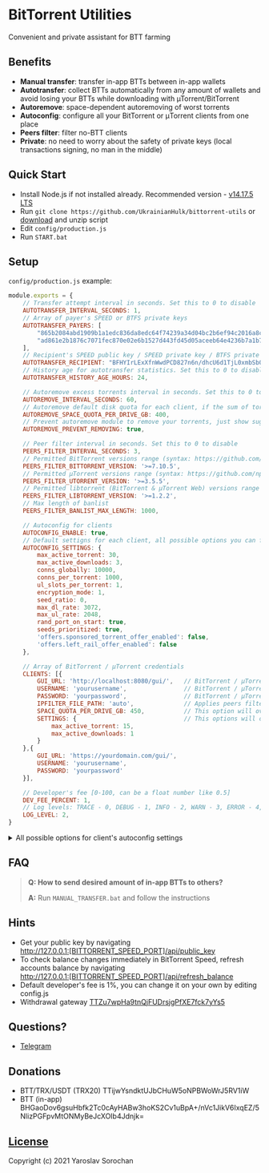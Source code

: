 # BitTorrent Utilities

Convenient and private assistant for BTT farming

## Benefits

* **Manual transfer**: transfer in-app BTTs between in-app wallets
* **Autotransfer**: collect BTTs automatically from any amount of wallets and avoid losing your BTTs while downloading with µTorrent/BitTorrent
* **Autoremove**: space-dependent autoremoving of worst torrents
* **Autoconfig**: configure all your BitTorrent or μTorrent clients from one place
* **Peers filter**: filter no-BTT clients
* **Private**: no need to worry about the safety of private keys (local transactions signing, no man in the middle)

## Quick Start

* Install Node.js if not installed already. Recommended version - [v14.17.5 LTS](https://nodejs.org/dist/v14.17.5/node-v14.17.5-x64.msi)
* Run `git clone https://github.com/UkrainianHulk/bittorrent-utils` or [download](https://github.com/UkrainianHulk/bittorrent-utils/archive/refs/heads/main.zip) and unzip script
* Edit `config/production.js`
* Run `START.bat`

## Setup

`config/production.js` example:

```js
module.exports = {
    // Transfer attempt interval in seconds. Set this to 0 to disable
    AUTOTRANSFER_INTERVAL_SECONDS: 1,
    // Array of payer's SPEED or BTFS private keys
    AUTOTRANSFER_PAYERS: [
        "865b2084abd1909b1a1edc836da8edc64f74239a34d04bc2b6ef94c2016a8c45",
        "ad861e2b1876c7071fec870e02e6b1527d443fd45d05aceeb64e4236b7a1b7eb"
    ],
    // Recipient's SPEED public key / SPEED private key / BTFS private key
    AUTOTRANSFER_RECIPIENT: "BFHYIrLExXfnWwdPCD827n6n/dhcU6d1TjL0xmbSb0977to4Zx5YOQ9vqkYxqTsQzjgZf2Pfltgt4Kt4cjmaeT0=",
    // History age for autotransfer statistics. Set this to 0 to disable
    AUTOTRANSFER_HISTORY_AGE_HOURS: 24,

    // Autoremove excess torrents interval in seconds. Set this to 0 to disable
    AUTOREMOVE_INTERVAL_SECONDS: 60,
    // Autoremove default disk quota for each client, if the sum of torrents size exceeds this amount, torrents will be sorted and removed. This setting applies per disk.
    AUTOREMOVE_SPACE_QUOTA_PER_DRIVE_GB: 400,
    // Prevent autoremove module to remove your torrents, just show suggested list for removing
    AUTOREMOVE_PREVENT_REMOVING: true,

    // Peer filter interval in seconds. Set this to 0 to disable
    PEERS_FILTER_INTERVAL_SECONDS: 3,
    // Permitted BitTorrent versions range (syntax: https://github.com/npm/node-semver#ranges)
    PEERS_FILTER_BITTORRENT_VERSION: '>=7.10.5',
    // Permitted μTorrent versions range (syntax: https://github.com/npm/node-semver#ranges)
    PEERS_FILTER_UTORRENT_VERSION: '>=3.5.5',
    // Permitted libtorrent (BitTorrent & μTorrent Web) versions range (syntax: https://github.com/npm/node-semver#ranges)
    PEERS_FILTER_LIBTORRENT_VERSION: '>=1.2.2',
    // Max length of banlist
    PEERS_FILTER_BANLIST_MAX_LENGTH: 1000,

    // Autoconfig for clients
    AUTOCONFIG_ENABLE: true,
    // Default settigns for each client, all possible options you can find in README.md
    AUTOCONFIG_SETTINGS: {
        max_active_torrent: 30,
        max_active_downloads: 3,
        conns_globally: 10000,
        conns_per_torrent: 1000,
        ul_slots_per_torrent: 1,
        encryption_mode: 1,
        seed_ratio: 0,
        max_dl_rate: 3072,
        max_ul_rate: 2048,
        rand_port_on_start: true,
        seeds_prioritized: true,
        'offers.sponsored_torrent_offer_enabled': false,
        'offers.left_rail_offer_enabled': false
    },

    // Array of BitTorrent / μTorrent credentials
    CLIENTS: [{
        GUI_URL: 'http://localhost:8080/gui/',   // BitTorrent / μTorrent WebUI url
        USERNAME: 'yourusername',                // BitTorrent / μTorrent WebUI username
        PASSWORD: 'yourpassword',                // BitTorrent / μTorrent WebUI password
        IPFILTER_FILE_PATH: 'auto',              // Applies peers filtering for this client, ipfilter.dat file path must be specified (example: 'C:/Users/SomeUser/AppData/Roaming/BitTorrent/ipfilter.dat') or set to 'auto'. Set to 'auto' if you want the script to look for ipfilter.dat file in current user's AppData/Roaming/BitTorrent/ folder.
        SPACE_QUOTA_PER_DRIVE_GB: 450,           // This option will overwrite AUTOREMOVE_SPACE_QUOTA_PER_DRIVE_GB
        SETTINGS: {                              // This options will overwrite options in AUTOCONFIG_SETTINGS
            max_active_torrent: 15,
            max_active_downloads: 1
        }
    },{
        GUI_URL: 'https://yourdomain.com/gui/',
        USERNAME: 'yourusername',
        PASSWORD: 'yourpassword'
    }],

    // Developer's fee [0-100, can be a float number like 0.5]
    DEV_FEE_PERCENT: 1,
    // Log levels: TRACE - 0, DEBUG - 1, INFO - 2, WARN - 3, ERROR - 4, SILENT - 5
    LOG_LEVEL: 2,
}
```

<details>
    <summary>All possible options for client's autoconfig settings</summary>

|Option|Example value|
|-|-|
| install_modification_time | 0 |
| install_revision | 46097 |
| gui.granular_priority | false |
| gui.overhead_in_statusbar | false |
| gui.show_av_icon | false |
| gui.ulrate_menu | 0,5,10,15,20,30,40,50,100,150,200,300,400,500 |
| gui.dlrate_menu | 0,5,10,15,20,30,40,50,100,150,200,300,400,500 |
| gui.manual_ratemenu | false |
| gui.auto_restart | true |
| minified | false |
| mainwndstatus | 0 |
| mainwnd_split | 298 |
| mainwnd_split_x | 180 |
| playback_split_x | -1 |
| show_general_tab | true |
| show_tracker_tab | true |
| show_playback_tab | false |
| show_peers_tab | true |
| show_pieces_tab | false |
| show_files_tab | true |
| show_speed_tab | true |
| show_logger_tab | false |
| show_related_tab | false |
| notify_complete | true |
| gui.color_progress_bars | true |
| search_list | Smart Search|https://media.adaware.com/torrentscanner/lp/earchphp?     gd=SY1001472&p=bt&q= |
| search_list_sel | 0 |
| is_search_filtering | false |
| offers.cookies.customized_ads | true |
| offers.left_rail_offer_enabled | false |
| offers.sponsored_torrent_offer_enabled | false |
| offers.featured_content_badge_enabled | true |
| offers.featured_content_notifications_enabled | true |
| offers.featured_content_rss_enabled | true |
| offers.featured_content_rss_url |  |
| offers.featured_content_rss_update_interval | 0 |
| offers.featured_content_rss_randomize | true |
| offers.404_dismiss | 0 |
| offers.404_shown | 0 |
| offers.404_icon |  |
| offers.404_url |  |
| offers.404_text |  |
| offers.404_tb_img |  |
| offers.404_tb_bgc | 0 |
| offers.404_tb_badge_img |  |
| offers.404_tb_badge_coords | 0 |
| offers.404_node | 0 |
| offers.404_code | 0 |
| offers.days_to_show | 0 |
| torrents_start_stopped | false |
| confirm_when_deleting | true |
| confirm_remove_tracker | false |
| streaming.safety_factor | 110 |
| streaming.failover_rate_factor | 200 |
| streaming.failover_set_percentage | 70 |
| settings_saved_systime | 1633856352 |
| confirm_exit | true |
| confirm_exit_critical_seeder | true |
| close_to_tray | true |
| minimize_to_tray | false |
| start_minimized | true |
| tray_activate | true |
| tray.show | true |
| tray.single_click | false |
| activate_on_file | true |
| check_assoc_on_start | true |
| bind_port | 10321 |
| tracker_ip |  |
| dir_active_download_flag | false |
| dir_torrent_files_flag | false |
| dir_completed_download_flag | false |
| dir_completed_torrents_flag | false |
| dir_active_download |  |
| dir_torrent_files |  |
| dir_completed_download |  |
| dir_completed_torrents |  |
| dir_add_label | false |
| max_dl_rate | 0 |
| max_ul_rate | 0 |
| max_ul_rate_seed | 0 |
| max_ul_rate_seed_flag | false |
| private_ip | false |
| only_proxied_conns | false |
| no_local_dns | false |
| gui.report_problems | true |
| gui.persistent_labels |  |
| gui.compat_diropen | false |
| gui.alternate_color | false |
| gui.transparent_graph_legend | false |
| sys.prevent_standby | true |
| sys.enable_wine_hacks | true |
| ul_slots_per_torrent | 1 |
| conns_per_torrent | 1000 |
| conns_globally | 10000 |
| max_active_torrent | 30 |
| max_active_downloads | 3 |
| seed_prio_limitul | 4 |
| seed_prio_limitul_flag | false |
| seeds_prioritized | false |
| seed_ratio | 0 |
| seed_time | 0 |
| seed_num | 0 |
| resolve_peerips | true |
| check_update | true |
| mutable_cfu_interval | 0 |
| check_update_beta | false |
| anoninfo | true |
| upnp | true |
| use_udp_trackers | true |
| upnp.external_tcp_port | 10321 |
| upnp.external_udp_port | 10321 |
| upnp.external_ip | 176.37.49.95 |
| natpmp | true |
| lsd | true |
| disable_fw | true |
| dw | 256619537 |
| tu | 43420 |
| td | 10436244 |
| fd | 0 |
| k |  |
| v | 256619537 |
| asip |  |
| asdlurl |  |
| asdns | 0 |
| ascon | 0 |
| asdl | 0 |
| assz | 0 |
| sched_enable | false |
| sched_ul_rate | 0 |
| sched_interaction | false |
| sched_dl_rate | 0 |
| sched_table |        000000000000000000000000000000000000000000000000000000000000000000000000000000000000000     00000000000000000000000000000000000000000000000000000000000000000000000000000 |
| sched_dis_dht | true |
| enable_scrape | true |
| show_toolbar | true |
| show_details | true |
| show_status | true |
| show_category | true |
| show_tabicons | true |
| rand_port_on_start | true |
| prealloc_space | false |
| language | 30066 |
| logger_mask | 0 |
| autostart | true |
| dht | true |
| dht_per_torrent | true |
| pex | true |
| rate_limit_local_peers | false |
| multi_day_transfer_limit_en | false |
| multi_day_transfer_mode_ul | false |
| multi_day_transfer_mode_dl | false |
| multi_day_transfer_mode_uldl | true |
| multi_day_transfer_limit_unit | 1 |
| multi_day_transfer_limit_value | 200 |
| multi_day_transfer_limit_span | 11 |
| net.bind_ip |  |
| net.outgoing_ip |  |
| net.outgoing_port | 0 |
| net.outgoing_max_port | 0 |
| net.low_cpu | false |
| net.calc_overhead | false |
| net.calc_rss_overhead | true |
| net.calc_tracker_overhead | true |
| net.max_halfopen | 500 |
| net.limit_excludeslocal | false |
| net.upnp_tcp_only | false |
| net.disable_incoming_ipv6 | false |
| net.ratelimit_utp | true |
| net.friendly_name |  |
| isp.bep22 | true |
| isp.primary_dns | 208.67.222.222 |
| isp.secondary_dns | 208.67.220.220 |
| isp.fqdn |  |
| isp.peer_policy_enable | true |
| isp.peer_policy_url |  |
| isp.peer_policy_override | false |
| dir_autoload_flag | false |
| dir_autoload_delete | false |
| dir_autoload |  |
| ipfilter.enable | true |
| dht.collect_feed | false |
| dht.rate | -1 |
| append_incomplete | false |
| show_add_dialog | true |
| always_show_add_dialog | false |
| gui.log_date | true |
| remove_torrent_files_with_private_data | true |
| boss_key | 0 |
| boss_key_salt |  |
| use_boss_key_pw | false |
| boss_key_pw |  |
| encryption_mode | 1 |
| encryption_allow_legacy | true |
| enable_share | false |
| rss.update_interval | 15 |
| rss.smart_repack_filter | true |
| rss.feed_as_default_label | true |
| bt.save_resume_rate | 120 |
| bt.magnetlink_check_existing_files | true |
| gui.delete_to_trash | true |
| gui.default_del_action | 0 |
| gui.speed_in_title | false |
| gui.limits_in_statusbar | false |
| gui.graphic_progress | true |
| gui.piecebar_progress | false |
| gui.show_status_icon_in_dl_list | false |
| gui.tall_category_list | true |
| gui.wide_toolbar | false |
| gui.find_pane | true |
| gui.toolbar_labels | false |
| gui.category_list_spaces | true |
| streaming.preview_player | Bittorrent Player |
| streaming.playback_player | Bittorrent Player |
| avwindow | 0 |
| stats.video1.time_watched | 0 |
| stats.video2.time_watched | 0 |
| stats.video3.time_watched | 0 |
| stats.video1.finished | false |
| stats.video2.finished | false |
| stats.video3.finished | false |
| stats.welcome_page_useful | 0 |
| store_torr_infohash | false |
| magnet.download_wait | 60 |
| av_enabled | true |
| av_auto_update | true |
| av_last_update_date |  |
| plus_player_installed | false |
| move_if_defdir | true |
| gui.combine_listview_status_done | true |
| gui.update_rate | 1000 |
| client_uuid |  |
| next_market_share_report | 0 |
| queue.dont_count_slow_dl | true |
| queue.dont_count_slow_ul | true |
| queue.slow_dl_threshold | 1000 |
| queue.slow_ul_threshold | 1000 |
| queue.use_seed_peer_ratio | true |
| queue.prio_no_seeds | true |
| bt.tcp_rate_control | true |
| gui.graph_tcp_rate_control | false |
| gui.graph_overhead | true |
| gui.graph_legend | true |
| bt.ratelimit_tcp_only | false |
| bt.prioritize_partial_pieces | false |
| bt.transp_disposition | 31 |
| net.utp_target_delay | 100 |
| net.utp_packet_size_interval | 10 |
| net.utp_receive_target_delay | 100 |
| net.utp_initial_packet_size | 4 |
| net.utp_dynamic_packet_size | true |
| bt.enable_pulse | true |
| bt.pulse_weight | 200 |
| bt.compact_allocation | false |
| bt.use_dns_tracker_prefs | true |
| bt.connect_speed | 25 |
| bt.determine_encoded_rate_for_streamables | true |
| streaming.min_buffer_piece | 5 |
| bt.allow_same_ip | false |
| bt.use_similar_torrent_data | true |
| bt.no_connect_to_services | true |
| bt.no_connect_to_services_list | 25,80,110,443,6666,6667 |
| bt.ban_threshold | 3 |
| bt.use_ban_ratio | true |
| bt.ban_ratio | 128 |
| bt.use_rangeblock | true |
| bt.graceful_shutdown | true |
| bt.shutdown_tracker_timeout | 15 |
| bt.shutdown_upnp_timeout | 5 |
| peer.lazy_bitfield | true |
| peer.resolve_country | false |
| peer.disconnect_inactive | true |
| peer.disconnect_inactive_interval | 300 |
| diskio.flush_files | true |
| proxy.proxy |  |
| proxy.type | 0 |
| proxy.port | 8080 |
| proxy.auth | false |
| proxy.p2p | false |
| proxy.resolve | false |
| proxy.username |  |
| proxy.password |  |
| webui.enable | true |
| webui.enable_guest | false |
| webui.enable_listen | true |
| webui.token_auth | true |
| webui.token_auth_filter | 0 |
| webui.username | username |
| webui.password |  |
| webui.uconnect_enable | false |
| webui.uconnect_username |  |
| webui.uconnect_password |  |
| webui.uconnect_username_anonymous |  |
| webui.uconnect_question_opted_out | false |
| webui.uconnect_computername |  |
| webui.allow_pairing | true |
| webui.ssdp_uuid | 9f338a64-a729-ec11-96c2-b2343856c14f |
| webui.guest | guest |
| webui.restrict |  |
| webui.port | 80 |
| webui.cookie | {} |
| webui.uconnect_toolbar_ever | false |
| webui.uconnect_enable_ever | false |
| webui.uconnect_connected_ever | false |
| webui.uconnect_actions_count | 0 |
| webui.uconnect_actions_list_count | 0 |
| webui.uconnect_cred_status | 0 |
| webui.update_message |  |
| webui.proxy_auth | true |
| webui.update_url | http://pr.apps.bittorrent.com/client-webui/%s/client-webui.json |
| webui.track | stable |
| webui.version | 0 |
| diskio.sparse_files | true |
| diskio.no_zero | true |
| diskio.use_partfile | true |
| diskio.smart_hash | true |
| diskio.smart_sparse_hash | true |
| diskio.coalesce_writes | true |
| diskio.coalesce_write_size | 2097152 |
| diskio.max_write_queue | 32 |
| diskio.cache_reduce_minutes | 9 |
| diskio.cache_stripe | 128 |
| diskio.quick_hash | false |
| diskio.mark_of_the_web | true |
| diskio.minimize_kernel_caching | false |
| diskio.all_writes_sync | false |
| cache.override | false |
| cache.override_size | 128 |
| cache.reduce | true |
| cache.write | true |
| cache.writeout | true |
| cache.writeout_age_max | 30000 |
| cache.writeout_headspace | 4 |
| cache.writeimm | true |
| cache.read | true |
| cache.read_turnoff | true |
| cache.read_prune | true |
| cache.read_thrash | false |
</details>

## FAQ

> **Q: How to send desired amount of in-app BTTs to others?**
>
> **A:** Run ```MANUAL_TRANSFER.bat``` and follow the instructions


## Hints

* Get your public key by navigating\
http://127.0.0.1:[BITTORRENT_SPEED_PORT]/api/public_key
* To check balance changes immediately in BitTorrent Speed, refresh accounts balance by navigating\
http://127.0.0.1:[BITTORRENT_SPEED_PORT]/api/refresh_balance
* Default developer's fee is 1%, you can change it on your own by editing config.js
* Withdrawal gateway [TTZu7wpHa9tnQjFUDrsjgPfXE7fck7yYs5](https://tronscan.org/#/address/TTZu7wpHa9tnQjFUDrsjgPfXE7fck7yYs5)

## Questions?

* [Telegram](https://t.me/bittorrent_utils)

## Donations

* BTT/TRX/USDT (TRX20) TTijwYsndktUJbCHuW5oNPBWoWrJ5RV1iW
* BTT (in-app) BHGaoDov6gsuHbfk2Tc0cAyHABw3hoKS2Cv1uBpA+/nVc1JikV6IxqEZ/5NlizPGFpvMtONMyBeJcXOIb4Jdnjk=

## [License](https://github.com/UkrainianHulk/bittorrent-utils/blob/main/LICENSE)
Copyright (c) 2021 Yaroslav Sorochan
